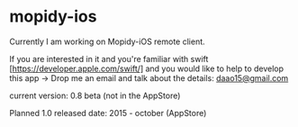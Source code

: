 # mopidy-ios

Currently I am working on Mopidy-iOS remote client.

If you are interested in it and you're familiar with swift [https://developer.apple.com/swift/] and you would like to help to develop this app ->
Drop me an email and talk about the details: daao15@gmail.com

current version: 0.8 beta (not in the AppStore)

Planned 1.0 released date: 2015 - october (AppStore)
